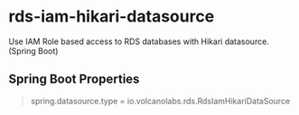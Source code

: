 # rds-iam-hikari-datasource
Use IAM Role based access to RDS databases with Hikari datasource. (Spring Boot)

## Spring Boot Properties
>spring.datasource.type = io.volcanolabs.rds.RdsIamHikariDataSource

